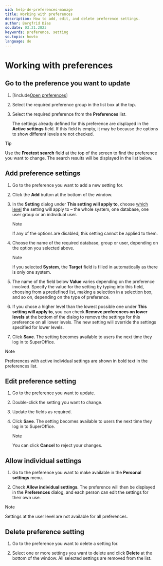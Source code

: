 ```yaml
---
uid: help-de-preferences-manage
title: Working with preferences
description: How to add, edit, and delete preference settings.
author: Bergfrid Dias
so.date: 03.21.2023
keywords: preference, setting
so.topic: howto
language: de
---
```


# Working with preferences

## Go to the preference you want to update

1. [!include[Open preferences](includes/open-preferences.md)]
2. Select the required preference group in the list box at the top.
3. Select the required preference from the **Preferences** list.

    The settings already defined for this preference are displayed in the **Active settings** field. If this field is empty, it may be because the options to show different levels are not checked.

> [!TIP]
> Use the **Freetext search** field at the top of the screen to find the preference you want to change. The search results will be displayed in the list below.

## Add preference settings

1. Go to the preference you want to add a new setting for.

1. Click the **Add** button at the bottom of the window.

1. In the **Setting** dialog under **This setting will apply to**, choose [which level][2] the setting will apply to – the whole system, one database, one user group or an individual user.

    > [!NOTE]
    > If any of the options are disabled, this setting cannot be applied to them.

1. Choose the name of the required database, group or user, depending on the option you selected above.

    > [!NOTE]
    > If you selected **System**, the **Target** field is filled in automatically as there is only one system.

1. The name of the field below **Value** varies depending on the preference involved. Specify the value for the setting by typing into this field, choosing from a predefined list, making a selection in a selection box, and so on, depending on the type of preference.

1. If you chose a higher level than the lowest possible one under **This setting will apply to**, you can check **Remove preferences on lower levels** at the bottom of the dialog to remove the settings for this preference on all lower levels. The new setting will override the settings specified for lower levels.

1. Click **Save**. The setting becomes available to users the next time they log in to SuperOffice.

> [!NOTE]
> Preferences with active individual settings are shown in bold text in the preferences list.

## Edit preference setting

1. Go to the preference you want to update.

1. Double-click the setting you want to change.

1. Update the fields as required.

1. Click **Save**. The setting becomes available to users the next time they log in to SuperOffice.

    > [!NOTE]
    > You can click **Cancel** to reject your changes.

## <a id="personal" />Allow individual settings

1. Go to the preference you want to make available in the **Personal settings** menu.

1. Check **Allow individual settings**. The preference will then be displayed in the **Preferences** dialog, and each person can edit the settings for their own use.

> [!NOTE]
> Settings at the user level are not available for all preferences.

## Delete preference setting

1. Go to the preference you want to delete a setting for.

1. Select one or more settings you want to delete and click **Delete** at the bottom of the window. All selected settings are removed from the list.

<!-- Referenced links -->
[2]: index.md#levels

<!-- Referenced images -->

